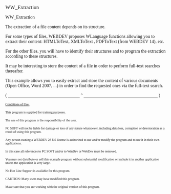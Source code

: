   
<span style="font-family:Arial sans-serif;font-size:16px;">WW\_Extraction</span>

  
<span style="font-family:Arial sans-serif;font-size:14px;">WW\_Extraction</span>

  
<span style="font-family:Arial sans-serif;font-size:14px;">The extraction of a file content depends on its structure. </span>

<span style="font-family:Arial sans-serif;font-size:14px;">For some types of files, WEBDEV proposes WLanguage functions allowing you to extract their content: HTMLToText, XMLToText , PDFToText (from WEBDEV 14), etc.</span>

  
<span style="font-family:Arial sans-serif;font-size:14px;">For the other files, you will have to identify their structures and to program the extraction according to these structures.</span>

  
<span style="font-family:Arial sans-serif;font-size:14px;">It may be interesting to store the content of a file in order to perform full-text searches thereafter.</span>

  
<span style="font-family:Arial sans-serif;font-size:14px;">This example allows you to easily extract and store the content of various documents (Open Office, Word 2007, ...) in order to find the requested ones via the full-text search.</span>

  
  
<span style="font-family:Arial sans-serif;font-size:14px;">( \_\_\_\_\_\_\_\_\_\_\_\_\_\_\_\_\_\_\_\_\_\_\_\_\_\_\_\_\_\_\_\_ ° \_\_\_\_\_\_\_\_\_\_\_\_\_\_\_\_\_\_\_\_\_\_\_\_\_\_\_\_\_\_\_\_\_ )</span>

  
<span style="text-decoration:underline;font-family:Arial sans-serif;font-size:10px;">Conditions of Use.</span>

<span style="font-family:Arial sans-serif;font-size:10px;">This program is supplied for training purposes.</span>

<span style="font-family:Arial sans-serif;font-size:10px;">The use of this program is the responsibility of the user. </span>

<span style="font-family:Arial sans-serif;font-size:10px;">PC SOFT will not be liable for damage or loss of any nature whatsoever, including data loss, corruption or deterioration as a result of using this program.</span>

<span style="font-family:Arial sans-serif;font-size:10px;">Any person owning a WEBDEV 28 US license is authorized to use and/or modify the program and to use it in their own applications. </span>

<span style="font-family:Arial sans-serif;font-size:10px;">In this case all references to PC SOFT and/or to WinDev or WebDev must be removed.</span>

<span style="font-family:Arial sans-serif;font-size:10px;">You may not distribute or sell this example program without substantial modification or include it in another application unless the application is very large.</span>

  
<span style="font-family:Arial sans-serif;font-size:10px;">No Hot Line Support is available for this program.</span>

  
<span style="font-family:Arial sans-serif;font-size:10px;">CAUTION: Many users may have modified this program. </span>

<span style="font-family:Arial sans-serif;font-size:10px;">Make sure that you are working with the original version of this program.</span>

  
  
  
  